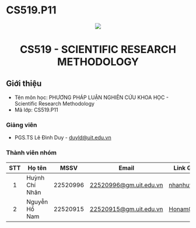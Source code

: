 # CS519.P11
<p align="center">
  <a href="https://www.uit.edu.vn/"><img src="https://www.uit.edu.vn/sites/vi/files/banner.png"></a>
<h1 align="center"><b>CS519 - SCIENTIFIC RESEARCH METHODOLOGY</b></h1>

## Giới thiệu
* Tên môn học: PHƯƠNG PHÁP LUẬN NGHIÊN CỨU KHOA HỌC - Scientific Research Methodology
* Mã lớp: CS519.P11

### Giảng viên
* PGS.TS Lê Đình Duy - duyld@uit.edu.vn

### Thành viên nhóm

| STT | Họ tên| MSSV | Email| Link Github |
| :---: | --- | --- | --- | --- |
| 1 | Huỳnh Chí Nhân | 22520996 | 22520996@gm.uit.edu.vn | [nhanhuynh123](https://github.com/nhanhuynh123) |
| 2 | Nguyễn Hồ Nam | 22520915 | 22520915@gm.uit.edu.vn | [Honam0905](https://github.com/Honam0905) |
